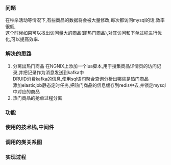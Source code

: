### 问题
在秒杀活动等情况下,有些商品的数据将会被大量修改,每次都访问mysql的话,效率很低,  
这个时候如果可以找出访问量大的商品(即热门商品),对其访问和下单过程进行优化,可以提高效率.
### 解决的思路
1. 分离出热门商品
在NGNIX上添加一个lua脚本,用于搜集商品详情页的访问记录,并把记录作为消息发送到kafka中  
DRUID消费kafka的信息,使用sql语句聚合查询分析出哪些是热门商品  
添加elasticjob静态定时任务,把热门商品的信息缓存到redis中去,并锁定mysql中对应的商品
2. 热门商品的抢单过程分离

### 功能
### 使用的技术栈,中间件

### 调用的类关系图
### 实现过程